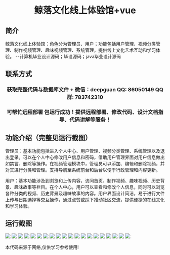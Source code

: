 <p><h1 align="center">鲸落文化线上体验馆+vue</h1></p>

## 简介
鲸落文化线上体验馆：角色分为管理员、用户；功能包括用户管理、视频分类管理、制作视频管理、趣味视频管理、系统管理，提供线上文化艺术互动和学习体验。    --计算机毕业设计源码；毕设源码；java毕业设计源码


## 联系方式
<p><h3 align="center">获取完整代码与数据库文件 + 微信：deepguan QQ: 86050149 QQ群: 783742310</h3></p>
<p><h3 align="center">可帮忙远程部署 包运行成功！提供远程部署、修改代码、设计文档指导、代码讲解等服务！</h3></p>

## 功能介绍（完整见运行截图）
管理员：基本功能包括进入个人中心、用户管理、视频分类管理、系统管理以及退出登录。可以在个人中心修改用户信息和密码，借助用户管理界面对用户信息做出如禁言、删除等操作。在视频管理模块中，管理员可以添加、编辑和删除视频，并对其进行分类和管理。支持导航至系统前台和后台以便于行政管理和内容更新。

用户：基本功能涉及到浏览和上传内容，访问首页、制作视频、趣味视频、历史背景、趣味故事等栏目。在个人中心，用户可以查看和修改个人信息，同时可以浏览各种分类的视频、历史背景及趣味故事的内容。用户界面设计简洁，易于进行文件上传与日期选择等交互操作，通过点赞或踩下推动社区交流，提供便捷的在线文化和学习体验。


## 运行截图
![](https://bs-1329754181.cos.ap-shanghai.myqcloud.com/ssm/whaleFallCultureOnlineExperienceHall/img/001.jpg)
![](https://bs-1329754181.cos.ap-shanghai.myqcloud.com/ssm/whaleFallCultureOnlineExperienceHall/img/002.jpg)
![](https://bs-1329754181.cos.ap-shanghai.myqcloud.com/ssm/whaleFallCultureOnlineExperienceHall/img/003.jpg)
![](https://bs-1329754181.cos.ap-shanghai.myqcloud.com/ssm/whaleFallCultureOnlineExperienceHall/img/004.jpg)
![](https://bs-1329754181.cos.ap-shanghai.myqcloud.com/ssm/whaleFallCultureOnlineExperienceHall/img/005.jpg)
![](https://bs-1329754181.cos.ap-shanghai.myqcloud.com/ssm/whaleFallCultureOnlineExperienceHall/img/006.jpg)
![](https://bs-1329754181.cos.ap-shanghai.myqcloud.com/ssm/whaleFallCultureOnlineExperienceHall/img/007.jpg)
![](https://bs-1329754181.cos.ap-shanghai.myqcloud.com/ssm/whaleFallCultureOnlineExperienceHall/img/008.jpg)
![](https://bs-1329754181.cos.ap-shanghai.myqcloud.com/ssm/whaleFallCultureOnlineExperienceHall/img/009.jpg)
![](https://bs-1329754181.cos.ap-shanghai.myqcloud.com/ssm/whaleFallCultureOnlineExperienceHall/img/010.jpg)
![](https://bs-1329754181.cos.ap-shanghai.myqcloud.com/ssm/whaleFallCultureOnlineExperienceHall/img/011.jpg)
![](https://bs-1329754181.cos.ap-shanghai.myqcloud.com/ssm/whaleFallCultureOnlineExperienceHall/img/012.jpg)
![](https://bs-1329754181.cos.ap-shanghai.myqcloud.com/ssm/whaleFallCultureOnlineExperienceHall/img/013.jpg)
![](https://bs-1329754181.cos.ap-shanghai.myqcloud.com/ssm/whaleFallCultureOnlineExperienceHall/img/014.jpg)
![](https://bs-1329754181.cos.ap-shanghai.myqcloud.com/ssm/whaleFallCultureOnlineExperienceHall/img/015.jpg)
![](https://bs-1329754181.cos.ap-shanghai.myqcloud.com/ssm/whaleFallCultureOnlineExperienceHall/img/016.jpg)
![](https://bs-1329754181.cos.ap-shanghai.myqcloud.com/ssm/whaleFallCultureOnlineExperienceHall/img/017.jpg)
![](https://bs-1329754181.cos.ap-shanghai.myqcloud.com/ssm/whaleFallCultureOnlineExperienceHall/img/018.jpg)
![](https://bs-1329754181.cos.ap-shanghai.myqcloud.com/ssm/whaleFallCultureOnlineExperienceHall/img/019.jpg)
![](https://bs-1329754181.cos.ap-shanghai.myqcloud.com/ssm/whaleFallCultureOnlineExperienceHall/img/020.jpg)

<p>本代码来源于网络,仅供学习参考使用!</p>
